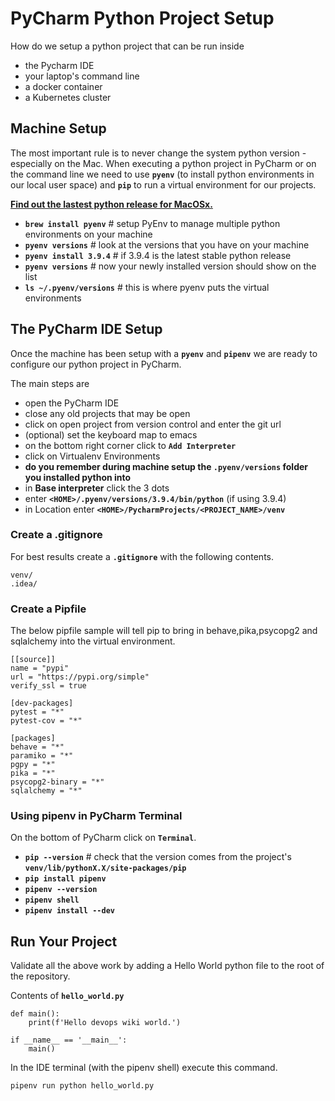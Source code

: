 
# PyCharm Python Project Setup

How do we setup a python project that can be run inside

- the Pycharm IDE
- your laptop's command line
- a docker container
- a Kubernetes cluster

## Machine Setup

The most important rule is to never change the system python version - especially on the Mac. When executing a python project in PyCharm or on the command line we need to use **`pyenv`** (to install python environments in our local user space) and **`pip`** to run a virtual environment for our projects.

**[Find out the lastest python release for MacOSx.](https://www.python.org/downloads/mac-osx/)**

- **`brew install pyenv`**   # setup PyEnv to manage multiple python environments on your machine
- **`pyenv versions`**       # look at the versions that you have on your machine
- **`pyenv install 3.9.4`**  # if 3.9.4 is the latest stable python release
- **`pyenv versions`**       # now your newly installed version should show on the list
- **`ls ~/.pyenv/versions`** # this is where pyenv puts the virtual environments

## The PyCharm IDE Setup

Once the machine has been setup with a **`pyenv`** and **`pipenv`** we are ready to configure our python project in PyCharm.

The main steps are

- open the PyCharm IDE
- close any old projects that may be open
- click on open project from version control and enter the git url
- (optional) set the keyboard map to emacs
- on the bottom right corner click to **`Add Interpreter`**
- click on Virtualenv Environments
- **do you remember during machine setup the `.pyenv/versions` folder you installed python into**
- in **Base interpreter** click the 3 dots
- enter **`<HOME>/.pyenv/versions/3.9.4/bin/python`** (if using 3.9.4)
- in Location enter **`<HOME>/PycharmProjects/<PROJECT_NAME>/venv`**

### Create a .gitignore

For best results create a **`.gitignore`** with the following contents.

```
venv/
.idea/
```

### Create a Pipfile

The below pipfile sample will tell pip to bring in behave,pika,psycopg2 and sqlalchemy into the virtual environment.

```
[[source]]
name = "pypi"
url = "https://pypi.org/simple"
verify_ssl = true

[dev-packages]
pytest = "*"
pytest-cov = "*"

[packages]
behave = "*"
paramiko = "*"
pgpy = "*"
pika = "*"
psycopg2-binary = "*"
sqlalchemy = "*"
```


### Using pipenv in PyCharm Terminal

On the bottom of PyCharm click on **`Terminal`**.

- **`pip --version`**  # check that the version comes from the project's **`venv/lib/pythonX.X/site-packages/pip`**
- **`pip install pipenv`**
- **`pipenv --version`**
- **`pipenv shell`**
- **`pipenv install --dev`**

## Run Your Project

Validate all the above work by adding a Hello World python file to the root of the repository.

Contents of **`hello_world.py`**

```
def main():
    print(f'Hello devops wiki world.')

if __name__ == '__main__':
    main()
```

In the IDE terminal (with the pipenv shell) execute this command.

```
pipenv run python hello_world.py
```
